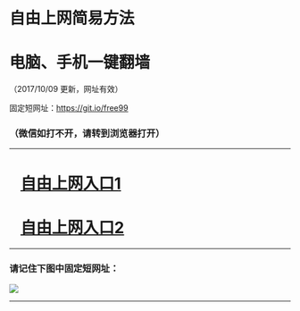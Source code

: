 ﻿# 自由上网简易方法

# 电脑、手机一键翻墙

（2017/10/09 更新，网址有效）

固定短网址：https://git.io/free99

### （微信如打不开，请转到浏览器打开）


***





# &nbsp;&nbsp; <a href="http://ft1041427845.fwq-tz-1001.info/fwqtz01.html?t=10090012585 " target="_blank">自由上网入口1</a>
# &nbsp;&nbsp; <a href="http://ft134910371.fwq-tz-1002.info/fwqtz02.html?t=100900113720 " target="_blank">自由上网入口2</a>
***

### 请记住下图中固定短网址：

<img src="https://s3-us-west-2.amazonaws.com/fwq-1001/yjfq-20170905okok.png" /> 


***

